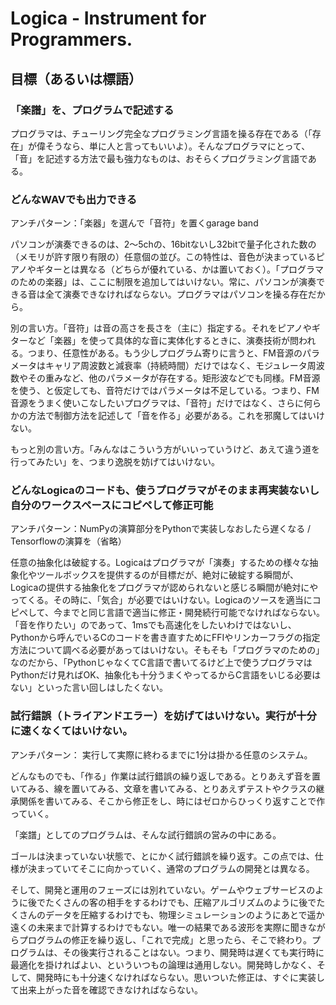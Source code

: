 # Logica - Instrument for Programmers.

## 目標（あるいは標語）

### 「楽譜」を、プログラムで記述する

プログラマは、チューリング完全なプログラミング言語を操る存在である（「存在」が偉そうなら、単に人と言ってもいいよ）。そんなプログラマにとって、「音」を記述する方法で最も強力なものは、おそらくプログラミング言語である。

### どんなWAVでも出力できる

アンチパターン：「楽器」を選んで「音符」を置くgarage band

パソコンが演奏できるのは、2〜5chの、16bitないし32bitで量子化された数の（メモリが許す限り有限の）任意個の並び。この特性は、音色が決まっているピアノやギターとは異なる（どちらが優れている、かは置いておく）。「プログラマのための楽器」は、ここに制限を追加してはいけない。常に、パソコンが演奏できる音は全て演奏できなければならない。プログラマはパソコンを操る存在だから。

別の言い方。「音符」は音の高さを長さを（主に）指定する。それをピアノやギターなど「楽器」を使って具体的な音に実体化するときに、演奏技術が問われる。つまり、任意性がある。もう少しプログラム寄りに言うと、FM音源のパラメータはキャリア周波数と減衰率（持続時間）だけではなく、モジュレータ周波数やその重みなど、他のパラメータが存在する。矩形波などでも同様。FM音源を使う、と仮定しても、音符だけではパラメータは不足している。つまり、FM音源をうまく使いこなしたいプログラマは、「音符」だけではなく、さらに何らかの方法で制御方法を記述して「音を作る」必要がある。これを邪魔してはいけない。

もっと別の言い方。「みんなはこういう方がいいっていうけど、あえて違う道を行ってみたい」を、つまり逸脱を妨げてはいけない。

### どんなLogicaのコードも、使うプログラマがそのまま再実装ないし自分のワークスペースにコピペして修正可能

アンチパターン：NumPyの演算部分をPythonで実装しなおしたら遅くなる / Tensorflowの演算を（省略）

任意の抽象化は破綻する。Logicaはプログラマが「演奏」するための様々な抽象化やツールボックスを提供するのが目標だが、絶対に破綻する瞬間が、Logicaの提供する抽象化をプログラマが認められないと感じる瞬間が絶対にやってくる。その時に、「気合」が必要ではいけない。Logicaのソースを適当にコピペして、今までと同じ言語で適当に修正・開発続行可能でなければならない。「音を作りたい」のであって、1msでも高速化をしたいわけではないし、Pythonから呼んでいるCのコードを書き直すためにFFIやリンカーフラグの指定方法について調べる必要があってはいけない。そもそも「プログラマのための」なのだから、「PythonじゃなくてC言語で書いてるけど上で使うプログラマはPythonだけ見ればOK、抽象化も十分うまくやってるからC言語をいじる必要はない」といった言い回しはしたくない。

### 試行錯誤（トライアンドエラー）を妨げてはいけない。実行が十分に速くなくてはいけない。

アンチパターン： 実行して実際に終わるまでに1分は掛かる任意のシステム。

どんなものでも、「作る」作業は試行錯誤の繰り返しである。とりあえず音を置いてみる、線を置いてみる、文章を書いてみる、とりあえずテストやクラスの継承関係を書いてみる、そこから修正をし、時にはゼロからひっくり返すことで作っていく。

「楽譜」としてのプログラムは、そんな試行錯誤の営みの中にある。

ゴールは決まっていない状態で、とにかく試行錯誤を繰り返す。この点では、仕様が決まっていてそこに向かっていく、通常のプログラムの開発とは異なる。

そして、開発と運用のフェーズには別れていない。ゲームやウェブサービスのように後でたくさんの客の相手をするわけでも、圧縮アルゴリズムのように後でたくさんのデータを圧縮するわけでも、物理シミュレーションのようにあとで遥か遠くの未来まで計算するわけでもない。唯一の結果である波形を実際に聞きながらプログラムの修正を繰り返し、「これで完成」と思ったら、そこで終わり。プログラムは、その後実行されることはない。つまり、開発時は遅くても実行時に最適化を掛ければよい、といういつもの論理は通用しない。開発時しかなく、そして、開発時にも十分速くなければならない。思いついた修正は、すぐに実装して出来上がった音を確認できなければならない。